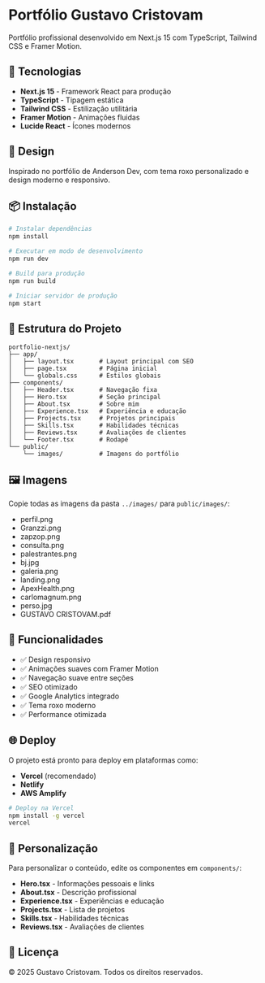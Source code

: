 # Portfólio Gustavo Cristovam

Portfólio profissional desenvolvido em Next.js 15 com TypeScript, Tailwind CSS e Framer Motion.

## 🚀 Tecnologias

- **Next.js 15** - Framework React para produção
- **TypeScript** - Tipagem estática
- **Tailwind CSS** - Estilização utilitária
- **Framer Motion** - Animações fluidas
- **Lucide React** - Ícones modernos

## 🎨 Design

Inspirado no portfólio de Anderson Dev, com tema roxo personalizado e design moderno e responsivo.

## 📦 Instalação

```bash
# Instalar dependências
npm install

# Executar em modo de desenvolvimento
npm run dev

# Build para produção
npm run build

# Iniciar servidor de produção
npm start
```

## 📁 Estrutura do Projeto

```
portfolio-nextjs/
├── app/
│   ├── layout.tsx       # Layout principal com SEO
│   ├── page.tsx         # Página inicial
│   └── globals.css      # Estilos globais
├── components/
│   ├── Header.tsx       # Navegação fixa
│   ├── Hero.tsx         # Seção principal
│   ├── About.tsx        # Sobre mim
│   ├── Experience.tsx   # Experiência e educação
│   ├── Projects.tsx     # Projetos principais
│   ├── Skills.tsx       # Habilidades técnicas
│   ├── Reviews.tsx      # Avaliações de clientes
│   └── Footer.tsx       # Rodapé
└── public/
    └── images/          # Imagens do portfólio
```

## 🖼️ Imagens

Copie todas as imagens da pasta `../images/` para `public/images/`:

- perfil.png
- Granzzi.png
- zapzop.png
- consulta.png
- palestrantes.png
- bj.jpg
- galeria.png
- landing.png
- ApexHealth.png
- carlomagnum.png
- perso.jpg
- GUSTAVO CRISTOVAM.pdf

## 🎯 Funcionalidades

- ✅ Design responsivo
- ✅ Animações suaves com Framer Motion
- ✅ Navegação suave entre seções
- ✅ SEO otimizado
- ✅ Google Analytics integrado
- ✅ Tema roxo moderno
- ✅ Performance otimizada

## 🌐 Deploy

O projeto está pronto para deploy em plataformas como:

- **Vercel** (recomendado)
- **Netlify**
- **AWS Amplify**

```bash
# Deploy na Vercel
npm install -g vercel
vercel
```

## 📝 Personalização

Para personalizar o conteúdo, edite os componentes em `components/`:

- **Hero.tsx** - Informações pessoais e links
- **About.tsx** - Descrição profissional
- **Experience.tsx** - Experiências e educação
- **Projects.tsx** - Lista de projetos
- **Skills.tsx** - Habilidades técnicas
- **Reviews.tsx** - Avaliações de clientes

## 📄 Licença

© 2025 Gustavo Cristovam. Todos os direitos reservados.
